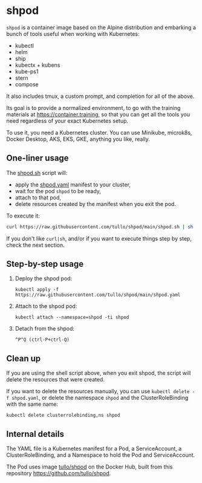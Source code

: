 # shpod

`shpod` is a container image based on the Alpine distribution and embarking a bunch of tools useful when working with Kubernetes:

- kubectl
- helm
- ship
- kubectx + kubens
- kube-ps1
- stern
- compose

It also includes tmux, a custom prompt, and completion for all of the above.

Its goal is to provide a normalized environment, to go with the training materials at https://container.training, so that you can get all the tools you need regardless of your exact Kubernetes setup.

To use it, you need a Kubernetes cluster. You can use Minikube, microk8s, Docker Desktop, AKS, EKS, GKE, anything you like, really.

## One-liner usage

The [shpod.sh](shpod.sh) script will:

- apply the [shpod.yaml](shpod.yaml) manifest to your cluster,
- wait for the pod `shpod` to be ready,
- attach to that pod,
- delete resources created by the manifest when you exit the pod.

To execute it:

```bash
curl https://raw.githubusercontent.com/tullo/shpod/main/shpod.sh | sh
```

If you don't like `curl|sh`, and/or if you want to execute things step by step, check the next section.

## Step-by-step usage

1. Deploy the shpod pod:

   `kubectl apply -f https://raw.githubusercontent.com/tullo/shpod/main/shpod.yaml`

2. Attach to the shpod pod:

   `kubectl attach --namespace=shpod -ti shpod`

3. Detach from the shpod:

   `^P^Q (ctrl-P+ctrl-Q)`

## Clean up

If you are using the shell script above, when you exit shpod, the script will delete the resources that were created.

If you want to delete the resources manually, you can use `kubectl delete -f shpod.yaml`, or delete the namespace `shpod` and the ClusterRoleBinding with the same name:

`kubectl delete clusterrolebinding,ns shpod`

## Internal details

The YAML file is a Kubernetes manifest for a Pod, a ServiceAccount, a ClusterRoleBinding, and a Namespace to hold the Pod and ServiceAccount.

The Pod uses image [tullo/shpod](https://hub.docker.com/r/tullo/shpod) on the Docker Hub, built from this repository https://github.com/tullo/shpod.
